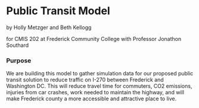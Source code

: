 # Public Transit Model
by Holly Metzger and Beth Kellogg

for CMIS 202 at Frederick Community College with Professor Jonathon Southard

### Purpose
We are building this model to gather simulation data for our proposed
public transit solution to reduce traffic on I-270 between Frederick
and Washington DC. This will reduce travel time for commuters, CO2
emissions, injuries from car crashes, work needed to maintain the
highway, and will make Frederick county a more accessible and
attractive place to live. 

### 